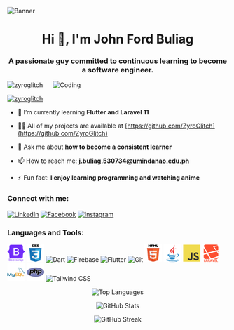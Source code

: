 ![Banner](https://miro.medium.com/v2/resize:fit:1360/1*VON9gHTrzeHZbHfXsqfzEA.gif)

<h1 align="center">Hi 👋, I'm John Ford Buliag</h1>
<h3 align="center">A passionate guy committed to continuous learning to become a software engineer.</h3>

<img align="right" alt="Coding" width="400" src="https://tenor.com/en-NZ/view/developer-gif-23414225">

<p align="left"> <img src="https://komarev.com/ghpvc/?username=zyroglitch&label=Profile%20views&color=0e75b6&style=flat" alt="zyroglitch" /> </p>

<p align="left"> <a href="https://github.com/ryo-ma/github-profile-trophy"><img src="https://github-profile-trophy.vercel.app/?username=zyroglitch" alt="zyroglitch" /></a> </p>

- 🌱 I’m currently learning **Flutter and Laravel 11**

- 👨‍💻 All of my projects are available at [https://github.com/ZyroGlitch](https://github.com/ZyroGlitch)

- 💬 Ask me about **how to become a consistent learner**

- 📫 How to reach me: **j.buliag.530734@umindanao.edu.ph**

- ⚡ Fun fact: **I enjoy learning programming and watching anime**

<h3 align="left">Connect with me:</h3>
<p align="left">
  <a href="https://linkedin.com/in/john-ford-buliag-444ba5313/" target="_blank"><img align="center" src="https://raw.githubusercontent.com/rahuldkjain/github-profile-readme-generator/master/src/images/icons/Social/linked-in-alt.svg" alt="LinkedIn" height="30" width="40" /></a>
  <a href="https://fb.com/johnford.buliag.2" target="_blank"><img align="center" src="https://raw.githubusercontent.com/rahuldkjain/github-profile-readme-generator/master/src/images/icons/Social/facebook.svg" alt="Facebook" height="30" width="40" /></a>
  <a href="https://instagram.com/johnfordbuliag" target="_blank"><img align="center" src="https://raw.githubusercontent.com/rahuldkjain/github-profile-readme-generator/master/src/images/icons/Social/instagram.svg" alt="Instagram" height="30" width="40" /></a>
</p>

<h3 align="left">Languages and Tools:</h3>
<p align="left">
  <img src="https://raw.githubusercontent.com/devicons/devicon/master/icons/bootstrap/bootstrap-plain-wordmark.svg" alt="Bootstrap" width="40" height="40"/>
  <img src="https://raw.githubusercontent.com/devicons/devicon/master/icons/css3/css3-original-wordmark.svg" alt="CSS3" width="40" height="40"/>
  <img src="https://www.vectorlogo.zone/logos/dartlang/dartlang-icon.svg" alt="Dart" width="40" height="40"/>
  <img src="https://www.vectorlogo.zone/logos/firebase/firebase-icon.svg" alt="Firebase" width="40" height="40"/>
  <img src="https://www.vectorlogo.zone/logos/flutterio/flutterio-icon.svg" alt="Flutter" width="40" height="40"/>
  <img src="https://www.vectorlogo.zone/logos/git-scm/git-scm-icon.svg" alt="Git" width="40" height="40"/>
  <img src="https://raw.githubusercontent.com/devicons/devicon/master/icons/html5/html5-original-wordmark.svg" alt="HTML5" width="40" height="40"/>
  <img src="https://raw.githubusercontent.com/devicons/devicon/master/icons/java/java-original.svg" alt="Java" width="40" height="40"/>
  <img src="https://raw.githubusercontent.com/devicons/devicon/master/icons/javascript/javascript-original.svg" alt="JavaScript" width="40" height="40"/>
  <img src="https://raw.githubusercontent.com/devicons/devicon/master/icons/laravel/laravel-plain-wordmark.svg" alt="Laravel" width="40" height="40"/>
  <img src="https://raw.githubusercontent.com/devicons/devicon/master/icons/mysql/mysql-original-wordmark.svg" alt="MySQL" width="40" height="40"/>
  <img src="https://raw.githubusercontent.com/devicons/devicon/master/icons/php/php-original.svg" alt="PHP" width="40" height="40"/>
  <img src="https://www.vectorlogo.zone/logos/tailwindcss/tailwindcss-icon.svg" alt="Tailwind CSS" width="40" height="40"/>
</p>

<p align="center">
  <img src="https://github-readme-stats.vercel.app/api/top-langs/?username=zyroglitch&layout=compact" alt="Top Languages" />
</p>

<p align="center">
  <img src="https://github-readme-stats.vercel.app/api?username=zyroglitch&show_icons=true" alt="GitHub Stats" />
</p>

<p align="center">
  <img src="https://github-readme-streak-stats.herokuapp.com/?user=zyroglitch" alt="GitHub Streak" />
</p>
